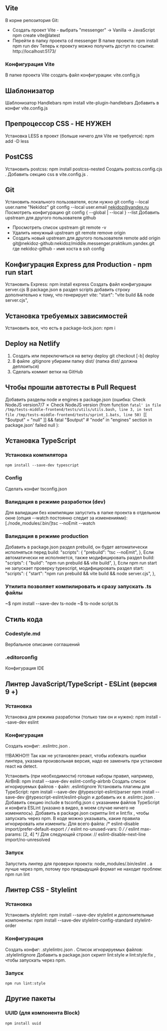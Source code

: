 ## Vite
В корне репозитория Git: 
- Создать проект Vite - выбрать "messenger" -> Vanilla -> JavaScript
    npm create vite@latest 
- Перейти в папку проекта
    cd messenger
В папке проекта:
    npm install
    npm run dev
Теперь к проекту можно получить доступ по ссылке:
    http://localhost:5173/
### Конфигурация Vite
В папке проекта Vite создать файл конфигурации:
    vite.config.js

## Шаблонизатор
Шаблонизатор Handlebars
    npm install vite-plugin-handlebars
Добавить в конфиг vite.config.js

## Препроцессор CSS - НЕ НУЖЕН
Установка LESS в проект (больше ничего для Vite не требуется):
    npm add -D less

## PostCSS
Установить postcss:
    npm install postcss-nested
Создать postcss.config.cjs .
Добавить секцию css в vite.config.js .

## Git
Установить локального пользователя, если нужно
    git config --local user.name "Nekidoz" 
    git config --local user.email nekidoz@yandex.ru
Посмотреть конфигурацию
    git config { --global | --local } --list
Добавить upstream для другого пользователя github
- Просмотреть список upstream
    git remote -v
- Удалить ненужный upstream
    git remote remove origin
- Создать новый upstream для другого пользователя
    remote add origin git@nekidoz-github:nekidoz/middle.messenger.praktikum.yandex.git
где nekidoz-github - имя хоста в ssh config

## Конфигурация Express для Production - npm run start
Установить Express:
    npm install express
Создать файл конфигурации
    server.cjs
В package.json в раздел scripts добавить строку дополнительно к тому, что генерирует vite:
    "start": "vite build && node server.cjs",

## Установка требуемых зависимостей
Установить все, что есть в package-lock.json:
    npm i

## Deploy на Netlify
1. Создать или переключиться на ветку deploy
	git checkout [-b] deploy
2. В файле .gitignore убираем папку dist/ (папка dist/ должна деплоиться)
3. Сделать коммит ветки на GitHub

## Чтобы прошли автотесты в Pull Request
Добавить разделы node и engines в package.json (ошибка:
Check NodeJS version7/7 ✗ Check NodeJS version
   (from function `fatal' in file /tmp/tests-middle-frontend/tests/utils/utils.bash, line 3,
    in test file /tmp/tests-middle-frontend/tests/sprint_1.bats, line 50)
     `[[ "$output" = "null" ]] && fatal "$output" # "node" in "engines" section in package.json' failed
   null
):

## Установка TypeScript
### Установка компилятора
    npm install --save-dev typescript
### Config
Сделать конфиг tsconfig.json
### Валидация в режиме разработки (dev)
Для валидации без компиляции запустить в папке проекта в отдельном окне (опция --watch постоянно следит за изменениями):
    [./node_modules/.bin/]tsc --noEmit --watch
### Валидация в режиме production
Добавить в package.json раздел prebuild, он будет автоматически исполняться перед build:
    "scripts": {
        "prebuild": "tsc --noEmit",
    },
Если автоматически не исполняется, также модифицировать раздел build:
    "scripts": {
        "build": "npm run prebuild && vite build",
    },
Если npm run start не запускает проверку typescript, модифицировать раздел start:
    "scripts": {
        "start": "npm run prebuild && vite build && node server.cjs",
    },
### Утилита позволяет компилировать и сразу запускать .ts файлы
~$ npm install --save-dev ts-node
~$ ts-node script.ts

## Стиль кода
### Codestyle.md
Вербальное описание соглашений
### .editorconfig
Конфигурация IDE

## Линтер JavaScript/TypeScript - ESLint (версия 9 +)
### Установка
Установка для режима разработки (только там он и нужен):
    npm install --save-dev eslint
### Конфигурация
Создать конфиг:
    .eslintrc.json .

!!!ВАЖНО!!! Так как не установлен реакт, чтобы избежать ошибки линтера, указана произвольная версия, надо ее заменить при установке react на detect.

Установить (при необходимости) готовые наборы правил, например, AirBnB:
    npm install --save-dev eslint-config-airbnb
Создать список игнорируемых файлов - файл:
    .eslintignore
Установить плагины для TypeScript:
    npm install --save-dev @typescript-eslint/parser
    npm install --save-dev @typescript-eslint/eslint-plugin
и добавить их в .eslintrc.json .
Добавить секцию include в tsconfig.json с указанием файлов TypeScript и конфига ESLint (указано в видео, в моем случае ничего не изменилось).
Добавить в package.json скрипты lint и lint:fix , чтобы запускать через npm.
В коде можно указывать, какие правила игнорировать или изменить:
    Для всего файла:
        /* eslint-disable import/prefer-default-export */
        /* eslint no-unused-vars: 0 */
        /* eslint max-params: [2, 4] */
    Для следующей строки:
        // eslint-disable-next-line import/no-unresolved
### Запуск
Запустить линтер для проверки проекта:
    node_modules/.bin/eslint .
а лучше через npm, потому про предыдущий формат не находит проблем:
    npm run lint

## Линтер CSS - Stylelint
### Установка
Установить stylelint:
    npm install --save-dev stylelint
и дополнительные компоненты:
    npm install --save-dev stylelint-config-standard stylelint-order
### Конфигурация
Создать конфиг:
    .stylelintrc.json .
Список игнорируемых файлов:
    .stylelintignore
Добавить в package.json скрипт lint:style и lint:style:fix , чтобы запускать через npm.
### Запуск
    npm run lint:style

## Другие пакеты
### UUID (для компонента Block)
    npm install uuid
